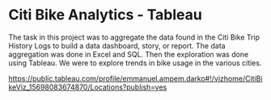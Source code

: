 # Citi Bike Analytics - Tableau



The task in this project was to aggregate the data found in the Citi Bike Trip History Logs to build a data dashboard, story, or report. The data aggregation was done in Excel and SQL. Then the exploration was done using Tableau. We were to explore trends in bike usage in the various cities.

https://public.tableau.com/profile/emmanuel.ampem.darko#!/vizhome/CitiBikeViz_15698083674870/Locations?publish=yes


